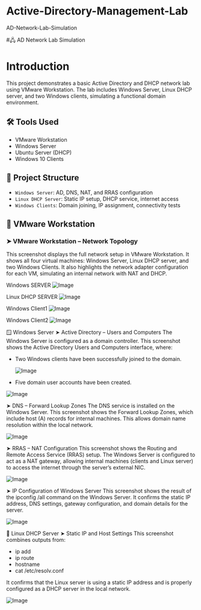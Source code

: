 # Active-Directory-Management-Lab
AD-Network-Lab-Simulation

#🖧 AD Network Lab Simulation

# Introduction
This project demonstrates a basic Active Directory and DHCP network lab using VMware Workstation. The lab includes Windows Server, Linux DHCP server, and two Windows clients, simulating a functional domain environment.

## 🛠️ Tools Used
- VMware Workstation
- Windows Server
- Ubuntu Server (DHCP)
- Windows 10 Clients

## 📁 Project Structure
- `Windows Server`: AD, DNS, NAT, and RRAS configuration
- `Linux DHCP Server`: Static IP setup, DHCP service, internet access
- `Windows Clients`: Domain joining, IP assignment, connectivity tests

## 🔧 VMware Workstation

### ➤ VMware Workstation – Network Topology

This screenshot displays the full network setup in VMware Workstation. It shows all four virtual machines: Windows Server, Linux DHCP server, and two Windows Clients. It also highlights the network adapter configuration for each VM, simulating an internal network with NAT and DHCP.

Windows SERVER 
![Image](https://github.com/user-attachments/assets/2b407740-301a-41a0-ba19-5ee00ffb537f)

Linux DHCP SERVER
![Image](https://github.com/user-attachments/assets/a43f8287-5a49-4365-8488-8beba85a1d2a)

Windows Client1
![Image](https://github.com/user-attachments/assets/08e8a965-ea86-4ecc-b2d7-d226945c686f)

Windows Client2
![Image](https://github.com/user-attachments/assets/2b407740-301a-41a0-ba19-5ee00ffb537f)


🪟 Windows Server
➤ Active Directory – Users and Computers
The Windows Server is configured as a domain controller. This screenshot shows the Active Directory Users and Computers interface, where:

- Two Windows clients have been successfully joined to the domain.
  
  ![Image](https://github.com/user-attachments/assets/23479f25-ee90-4c0b-a995-f9a739f2a74f)
  
- Five domain user accounts have been created.
  
![Image](https://github.com/user-attachments/assets/e286a9dd-d448-4844-947d-dba291bf0d23)

➤ DNS – Forward Lookup Zones
The DNS service is installed on the Windows Server. This screenshot shows the Forward Lookup Zones, which include host (A) records for internal machines. This allows domain name resolution within the local network.

![Image](https://github.com/user-attachments/assets/7b89139c-eb07-4806-a024-2dfc82acd872)

➤ RRAS – NAT Configuration
This screenshot shows the Routing and Remote Access Service (RRAS) setup. The Windows Server is configured to act as a NAT gateway, allowing internal machines (clients and Linux server) to access the internet through the server’s external NIC.

![Image](https://github.com/user-attachments/assets/37ec644a-be30-45ba-a56a-779ad7b4c846)

➤ IP Configuration of Windows Server
This screenshot shows the result of the ipconfig /all command on the Windows Server. It confirms the static IP address, DNS settings, gateway configuration, and domain details for the server.

![Image](https://github.com/user-attachments/assets/a654cd9a-7409-43e5-a4a0-0f6c7ff7f6c2)

🐧 Linux DHCP Server
➤ Static IP and Host Settings
This screenshot combines outputs from:

- ip add
- ip route
- hostname
- cat /etc/resolv.conf

It confirms that the Linux server is using a static IP address and is properly configured as a DHCP server in the local network.

![Image](https://github.com/user-attachments/assets/fd6ce034-b536-44d5-ba0e-4ed6bf4f374b)











